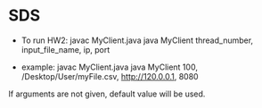# SDS
- To run HW2: 
javac MyClient.java
java MyClient thread_number, input_file_name, ip, port

- example:
javac MyClient.java
java MyClient 100, /Desktop/User/myFile.csv, http://120.0.0.1, 8080

If arguments are not given, default value will be used.
